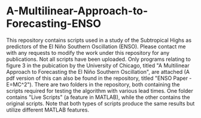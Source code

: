 # A-Multilinear-Approach-to-Forecasting-ENSO
This repository contains scripts used in a study of the Subtropical Highs as predictors of the El Niño Southern Oscillation (ENSO).
Please contact me with any requests to modify the work under this repository for any publications. Not all scripts have been uploaded. 
Only programs relating to figure 3 in the pubication by the University of Chicago, titled "A Multilinear Approach to Forecasting the El 
Niño Southern Oscillation", are attached (A pdf version of this can also be found in the repository, titled "ENSO Paper - E=MC^2"). 
There are two folders in the repository, both containing the scripts required for testing the 
algorithm with various lead times. One folder contains "Live Scripts" (a feature in MATLAB), while the other contains the original 
scripts. Note that both types of scripts produce the same results but utilize different MATLAB features.
